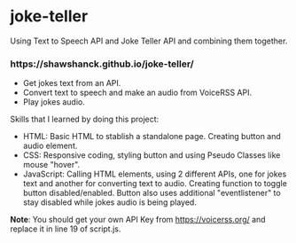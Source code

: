 # joke-teller
Using Text to Speech API and Joke Teller API and combining them together.

<h3>https://shawshanck.github.io/joke-teller/</h3>

* Get jokes text from an API.
* Convert text to speech and make an audio from VoiceRSS API.
* Play jokes audio.

Skills that I learned by doing this project:

* HTML: Basic HTML to stablish a standalone page. Creating button and audio element.
* CSS: Responsive coding, styling button and using Pseudo Classes like mouse "hover".
* JavaScript: Calling HTML elements, using 2 different APIs, one for jokes text and another for converting text to audio. Creating function to toggle button disabled/enabled. Button also uses additional "eventlistener" to stay disabled while jokes audio is being played.

**Note**: You should get your own API Key from https://voicerss.org/ and replace it in line 19 of script.js.
